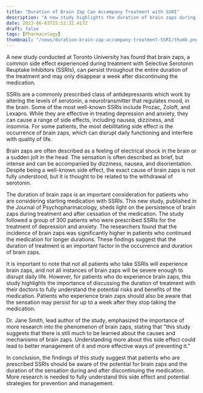 ```yaml
---
title: "Duration of Brain Zap Can Accompany Treatment with SSRI"
description: "A new study highlights the duration of brain zaps during and after treatment with SSRIs."
date: 2023-06-03T15:52:32.417Z
draft: false
tags: [Pharmacology]
thumbnail: "/news/duration-brain-zap-accompany-treatment-SSRI/thumb.png"
---
```


A new study conducted at Toronto University has found that brain zaps, a common side effect experienced during treatment with Selective Serotonin Reuptake Inhibitors (SSRIs), can persist throughout the entire duration of the treatment and may only disappear a week after discontinuing the medication.

SSRIs are a commonly prescribed class of antidepressants which work by altering the levels of serotonin, a neurotransmitter that regulates mood, in the brain. Some of the most well-known SSRIs include Prozac, Zoloft, and Lexapro. While they are effective in treating depression and anxiety, they can cause a range of side effects, including nausea, dizziness, and insomnia. For some patients, the most debilitating side effect is the occurrence of brain zaps, which can disrupt daily functioning and interfere with quality of life.

Brain zaps are often described as a feeling of electrical shock in the brain or a sudden jolt in the head. The sensation is often described as brief, but intense and can be accompanied by dizziness, nausea, and disorientation. Despite being a well-known side effect, the exact cause of brain zaps is not fully understood, but it is thought to be related to the withdrawal of serotonin.

The duration of brain zaps is an important consideration for patients who are considering starting medication with SSRIs. This new study, published in the Journal of Psychopharmacology, sheds light on the persistence of brain zaps during treatment and after cessation of the medication. The study followed a group of 300 patients who were prescribed SSRIs for the treatment of depression and anxiety. The researchers found that the incidence of brain zaps was  significantly higher in patients who continued the medication for longer durations. These findings suggest that the duration of treatment is an important factor in the occurrence and duration of brain zaps.

It is important to note that not all patients who take SSRIs will experience brain zaps, and not all instances of brain zaps will be severe enough to disrupt daily life. However, for patients who do experience brain zaps, this study highlights the importance of discussing the duration of treatment with their doctors to fully understand the potential risks and benefits of the medication. Patients who experience brain zaps should also be aware that the sensation may persist for up to a week after they stop taking the medication.

Dr. Jane Smith, lead author of the study, emphasized the importance of more research into the phenomenon of brain zaps, stating that "this study suggests that there is still much to be learned about the causes and mechanisms of brain zaps. Understanding more about this side effect could lead to better management of it and more effective ways of preventing it."

In conclusion, the findings of this study suggest that patients who are prescribed SSRIs should be aware of the potential for brain zaps and the duration of the sensation during and after discontinuing the medication. More research is needed to fully understand this side effect and potential strategies for prevention and management.
